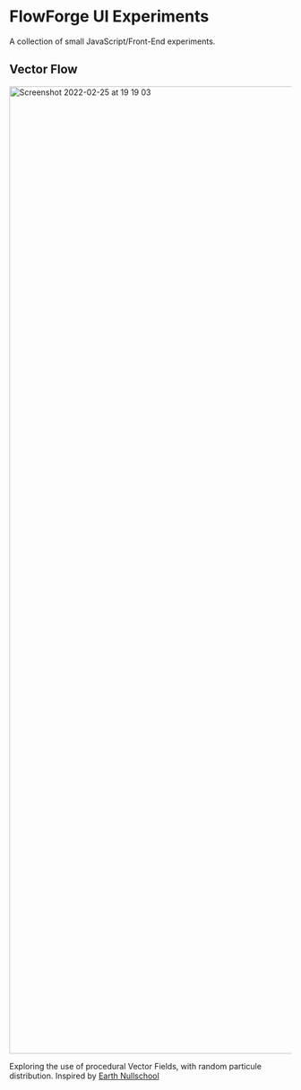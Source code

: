 # FlowForge UI Experiments

A collection of small JavaScript/Front-End experiments.

## Vector Flow

<img width="1728" alt="Screenshot 2022-02-25 at 19 19 03" src="https://user-images.githubusercontent.com/99246719/155774913-b66b16da-5dc2-442f-9999-a12101e05ace.png">

Exploring the use of procedural Vector Fields, with random particule distribution. Inspired by [Earth Nullschool](https://earth.nullschool.net/)
